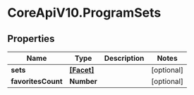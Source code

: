 # CoreApiV10.ProgramSets

## Properties
Name | Type | Description | Notes
------------ | ------------- | ------------- | -------------
**sets** | [**[Facet]**](Facet.md) |  | [optional] 
**favoritesCount** | **Number** |  | [optional] 


